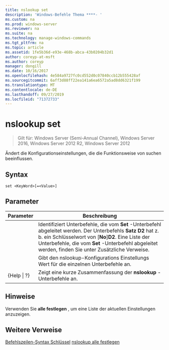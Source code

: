 ```yaml
---
title: nslookup set
description: 'Windows-Befehle Thema ****- '
ms.custom: na
ms.prod: windows-server
ms.reviewer: na
ms.suite: na
ms.technology: manage-windows-commands
ms.tgt_pltfrm: na
ms.topic: article
ms.assetid: 1fe5b36d-e93e-468b-abca-43b0204b32d1
author: coreyp-at-msft
ms.author: coreyp
manager: dongill
ms.date: 10/16/2017
ms.openlocfilehash: 4e584a9727fc0cd552d0c07840ccb12b555428af
ms.sourcegitcommit: 6aff3d88ff22ea141a6ea6572a5ad8dd6321f199
ms.translationtype: MT
ms.contentlocale: de-DE
ms.lasthandoff: 09/27/2019
ms.locfileid: "71372733"
---
```

# <a name="nslookup-set"></a>nslookup set

>Gilt für: Windows Server (Semi-Annual Channel), Windows Server 2016, Windows Server 2012 R2, Windows Server 2012

Ändert die Konfigurationseinstellungen, die die Funktionsweise von suchen beeinflussen.
## <a name="syntax"></a>Syntax
```
set <KeyWord>[=<Value>]
```
## <a name="parameters"></a>Parameter

|    Parameter    |                                                                                                                    Beschreibung                                                                                                                    |
|-----------------|---------------------------------------------------------------------------------------------------------------------------------------------------------------------------------------------------------------------------------------------------|
|    <KeyWord>    | Identifiziert Unterbefehle, die vom **Set** -Unterbefehl abgeleitet werden. Der Unterbefehls **Satz D2** hat z. b. ein Schlüsselwort von [**No**]**D2**. Eine Liste der Unterbefehle, die vom **Set** -Unterbefehl abgeleitet werden, finden Sie unter Zusätzliche Verweise. |
|     <Value>     |                                                                                      Gibt den nslookup-Konfigurations Einstellungs Wert für die einzelnen Unterbefehle an.                                                                                      |
| {Help &#124; ?} |                                                                                               Zeigt eine kurze Zusammenfassung der **nslookup** -Unterbefehle an.                                                                                               |

## <a name="remarks"></a>Hinweise
Verwenden Sie **alle festlegen** , um eine Liste der aktuellen Einstellungen anzuzeigen.
## <a name="additional-references"></a>Weitere Verweise
[Befehlszeilen-Syntax Schlüssel](command-line-syntax-key.md)
[nslookup alle festlegen](nslookup-set-all.md)
